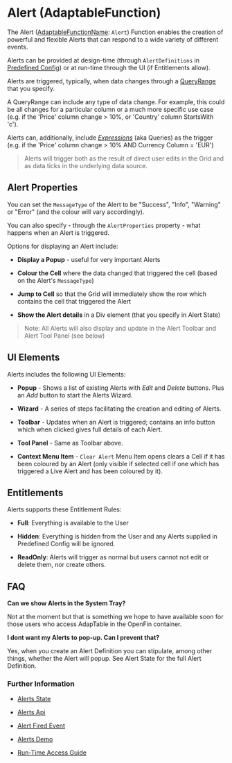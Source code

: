 # Alert (AdaptableFunction)

The Alert ([AdaptableFunctionName](https://api.adaptabletools.com/modules/_src_predefinedconfig_common_types_.html#adaptablefunctionname): `Alert`) Function enables the creation of powerful and flexible Alerts that can respond to a wide variety of different events.

Alerts can be provided at design-time (through `AlertDefinitions` in [Predefined Config](https://api.adaptabletools.com/interfaces/_src_predefinedconfig_alertstate_.alertstate.html)) or at run-time through the UI (if Entitlements allow).

Alerts are triggered, typically, when data changes through a [QueryRange](https://api.adaptabletools.com/interfaces/_src_predefinedconfig_common_expression_.queryrange.html) that you specify.  

A QueryRange can include any type of data change.  For example, this could be all changes for a particular column or a much more specific use case (e.g. if the 'Price' column change > 10%, or 'Country' column StartsWith 'c').

Alerts can, additionally, include [*Expressions*](https://api.adaptabletools.com/classes/_src_predefinedconfig_common_expression_.expression.html) (aka Queries) as the trigger (e.g. if the 'Price' column change > 10% AND Currency Column = 'EUR')

> Alerts will trigger both as the result of direct user edits in the Grid and as data ticks in the underlying data source.

## Alert Properties

You can set the `MessageType` of the Alert to be "Success", "Info", "Warning" or "Error" (and the colour will vary accordingly).

You can also specify - through the `AlertProperties` property - what happens when an Alert is triggered.

Options for displaying an Alert include:

- **Display a Popup** - useful for very important Alerts

- **Colour the Cell** where the data changed that triggered the cell (based on the Alert's `MessageType`)

- **Jump to Cell** so that the Grid will immediately show the row which contains the cell that triggered the Alert

- **Show the Alert details** in a Div element (that you specify in Alert State)

> Note: All Alerts will also display and update in the Alert Toolbar and Alert Tool Panel (see below)

## UI Elements

Alerts includes the following UI Elements:

- **Popup** - Shows a list of existing Alerts with *Edit* and *Delete* buttons.  Plus an *Add* button to start the Alerts Wizard.

- **Wizard** - A series of steps facilitating the creation and editing of Alerts.

- **Toolbar** - Updates when an Alert is triggered; contains an info button which when clicked gives full details of each Alert.

- **Tool Panel** - Same as Toolbar above.

- **Context Menu Item** - `Clear Alert` Menu Item opens clears a Cell if it has been coloured by an Alert (only visible if selected cell if one which has triggered a Live Alert and has been coloured by it).

## Entitlements

Alerts supports these Entitlement Rules:

- **Full**: Everything is available to the User

- **Hidden**: Everything is hidden from the User and any Alerts supplied in Predefined Config will be ignored.

- **ReadOnly**: Alerts will trigger as normal but users cannot not edit or delete them, nor create others.

## FAQ

**Can we show Alerts in the System Tray?**

Not at the moment but that is something we hope to have available soon for those users who access AdapTable in the OpenFin container.

**I dont want my Alerts to pop-up. Can I prevent that?**

Yes, when you create an Alert Definition you can stipulate, among other things, whether the Alert will popup. See Alert State for the full Alert Definition.

### Further Information

- [Alerts State](https://api.adaptabletools.com/interfaces/_src_predefinedconfig_alertstate_.alertstate.html)

- [Alerts Api](https://api.adaptabletools.com/interfaces/_src_api_alertapi_.alertapi.html)

- [Alert Fired Event](https://api.adaptabletools.com/interfaces/_src_api_events_alertfired_.alertfiredeventargs.html)

- [Alerts Demo](https://demo.adaptabletools.com/alertsmessages/aggridalertdemo)

- [Run-Time Access Guide](https://github.com/AdaptableTools/adaptable/blob/master/packages/adaptable/readme/guides/adaptable-runtime-access-guide.md)